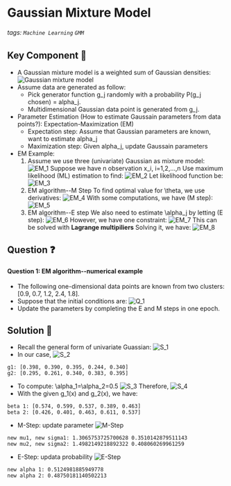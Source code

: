 # Gaussian Mixture Model
###### tags: `Machine Learning` `GMM`

## Key Component :key: 
* A Gaussian mixture model is a weighted sum of Gaussian densities:
![Gaussian mixture model](https://i.imgur.com/5VjMIkX.png)
* Assume data are generated as follow:
    * Pick generator function g_j randomly with a probability P(g_j chosen) = alpha_j.
    * Multidimensional Gaussian data point is generated from g_j.
* Parameter Estimation (How to estimate Gaussain parameters from data points?): Expectation-Maximization (EM)
    * Expectation step: Assume that Gaussian parameters are known, want to estimate alpha_j
    * Maximization step: Given alpha_j, update Gaussain parameters
* EM Example:
    1. Assume we use three (univariate) Gaussian as mixture model:
![EM_1](https://i.imgur.com/H1Gd4WJ.png)
Suppose we have n observation x_i, i=1,2,...,n
Use maximum likelihood (ML) estimation to find:
![EM_2](https://i.imgur.com/yguBgDy.png)
Let likelihood function be:
![EM_3](https://i.imgur.com/N6OLpAR.png)
    2. EM algorithm--M Step
    To find optimal value for \theta, we use derivatives:
    ![EM_4](https://i.imgur.com/33dDuTi.png)
    With some computations, we have (M step):
    ![EM_5](https://i.imgur.com/RBEMKp6.png)
    3. EM algorithm--E step
    We also need to estimate \alpha_j by letting (E step):
    ![EM_6](https://i.imgur.com/ALWex1d.png)
    However, we have one constraint:
    ![EM_7](https://i.imgur.com/LyQYTwA.png)
    This can be solved with **Lagrange multipiliers**
    Solving it, we have:
    ![EM_8](https://i.imgur.com/YBEMtJu.png)


## Question :question: 
#### Question 1: EM algorithm--numerical example
* The following one-dimensional data points are known from two clusters:[0.9, 0.7, 1.2, 2.4, 1.8].
* Suppose that the initial conditions are:
![Q_1](https://i.imgur.com/aBaTkE8.png)
* Update the parameters by completing the E and M steps in one epoch.


## Solution :mag_right: 
* Recall the general form of univariate Guassian:
![S_1](https://i.imgur.com/32M59c9.png)
* In our case,
![S_2](https://i.imgur.com/bZvfjwv.png)
```
g1: [0.398, 0.390, 0.395, 0.244, 0.340]
g2: [0.295, 0.261, 0.340, 0.383, 0.395]
```
* To compute: \alpha_1=\alpha_2=0.5
![S_3](https://i.imgur.com/jhuCHFH.png)
Therefore,
![S_4](https://i.imgur.com/Hehf2PE.png)
* With the given g_1(x) and g_2(x), we have:
```
beta 1: [0.574, 0.599, 0.537, 0.389, 0.463]
beta 2: [0.426, 0.401, 0.463, 0.611, 0.537]
```
* M-Step: update parameter
![M-Step](https://i.imgur.com/b3RQLEl.png)
```
new mu1, new sigma1: 1.3065753725700628 0.3510142879511143
new mu2, new sigma2: 1.4982149218892322 0.408060269961259
```
* E-Step: updata probability
![E-Step](https://i.imgur.com/E9t8AMg.png)
```
new alpha 1: 0.5124981885949778
new alpha 2: 0.48750181140502213
```







